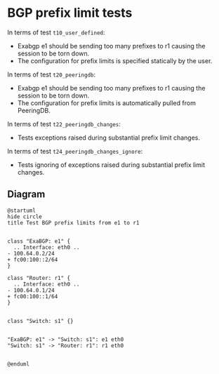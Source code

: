 # BGP prefix limit tests

In terms of test `t10_user_defined`:
  - Exabgp e1 should be sending too many prefixes to r1 causing the session to be torn down.
  - The configuration for prefix limits is specified statically by the user.

In terms of test `t20_peeringdb`:
  - Exabgp e1 should be sending too many prefixes to r1 causing the session to be torn down.
  - The configuration for prefix limits is automatically pulled from PeeringDB.

In terms of test `t22_peeringdb_changes`:
  - Tests exceptions raised during substantial prefix limit changes.

In terms of test `t24_peeringdb_changes_ignore`:
  - Tests ignoring of exceptions raised during substantial prefix limit changes.

## Diagram

```plantuml
@startuml
hide circle
title Test BGP prefix limits from e1 to r1


class "ExaBGP: e1" {
  .. Interface: eth0 ..
- 100.64.0.2/24
+ fc00:100::2/64
}

class "Router: r1" {
  .. Interface: eth0 ..
- 100.64.0.1/24
+ fc00:100::1/64
}


class "Switch: s1" {}


"ExaBGP: e1" -> "Switch: s1": e1 eth0
"Switch: s1" -> "Router: r1": r1 eth0


@enduml
```
